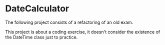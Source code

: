 # DateCalculator
The following project consists of a refactoring of an old exam. 

This project is about a coding exercise, it doesn't consider the existence of the DateTime class just to practice.


